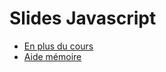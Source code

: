 # Slides Javascript

<SlidesDeck src="introduction_javascript" />

- [En plus du cours](/tp/javascript/support.md)
- [Aide mémoire](/cheatsheets/javascript/)
